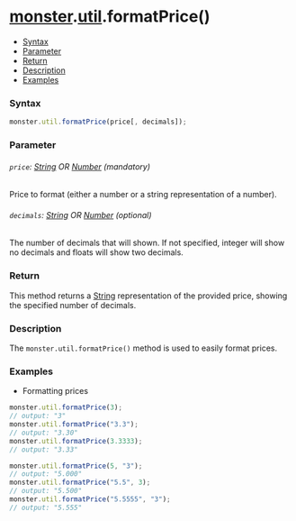 # [monster][monster].[util][util].formatPrice()

* [Syntax](#syntax)
* [Parameter](#parameter)
* [Return](#return)
* [Description](#description)
* [Examples](#examples)

### Syntax
```javascript
monster.util.formatPrice(price[, decimals]);
```

### Parameter

###### `price`: [String][string_literal] OR [Number][integer] (mandatory)

Price to format (either a number or a string representation of a number).

###### `decimals`: [String][string_literal] OR [Number][integer] (optional)

The number of decimals that will shown. If not specified, integer will show no decimals and floats will show two decimals.

### Return
This method returns a [String][string_literal] representation of the provided price, showing the specified number of decimals.

### Description
The `monster.util.formatPrice()` method is used to easily format prices.

### Examples
* Formatting prices
```javascript
monster.util.formatPrice(3);
// output: "3"
monster.util.formatPrice("3.3");
// output: "3.30"
monster.util.formatPrice(3.3333);
// output: "3.33"

monster.util.formatPrice(5, "3");
// output: "5.000"
monster.util.formatPrice("5.5", 3);
// output: "5.500"
monster.util.formatPrice("5.5555", "3");
// output: "5.555"
```

[monster]: ../../monster.md
[util]: ../util.md

[string_literal]: https://developer.mozilla.org/en-US/docs/Web/JavaScript/Guide/Values,_variables,_and_literals#String_literals
[integer]: https://developer.mozilla.org/en-US/docs/Web/JavaScript/Guide/Values,_variables,_and_literals#Integers